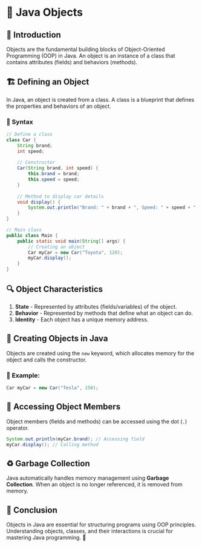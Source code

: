 # 🚀 Java Objects

## 📌 Introduction
Objects are the fundamental building blocks of Object-Oriented Programming (OOP) in Java. An object is an instance of a class that contains attributes (fields) and behaviors (methods).

## 🏗️ Defining an Object
In Java, an object is created from a class. A class is a blueprint that defines the properties and behaviors of an object.

### 📝 Syntax
```java
// Define a class
class Car {
    String brand;
    int speed;
    
    // Constructor
    Car(String brand, int speed) {
        this.brand = brand;
        this.speed = speed;
    }
    
    // Method to display car details
    void display() {
        System.out.println("Brand: " + brand + ", Speed: " + speed + " km/h");
    }
}

// Main class
public class Main {
    public static void main(String[] args) {
        // Creating an object
        Car myCar = new Car("Toyota", 120);
        myCar.display();
    }
}
```

## 🔍 Object Characteristics
1. **State** - Represented by attributes (fields/variables) of the object.
2. **Behavior** - Represented by methods that define what an object can do.
3. **Identity** - Each object has a unique memory address.

## 🎯 Creating Objects in Java
Objects are created using the `new` keyword, which allocates memory for the object and calls the constructor.

### 📌 Example:
```java
Car myCar = new Car("Tesla", 150);
```

## 🔗 Accessing Object Members
Object members (fields and methods) can be accessed using the dot (`.`) operator.
```java
System.out.println(myCar.brand); // Accessing field
myCar.display(); // Calling method
```

## ♻️ Garbage Collection
Java automatically handles memory management using **Garbage Collection**. When an object is no longer referenced, it is removed from memory.

## 🎯 Conclusion
Objects in Java are essential for structuring programs using OOP principles. Understanding objects, classes, and their interactions is crucial for mastering Java programming. 🚀